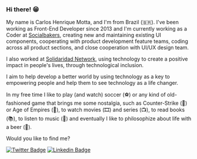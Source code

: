 ### Hi there! 😁

My name is Carlos Henrique Motta, and I'm from Brazil (🇧🇷). I've been working as Front-End Developer since 2013 and I'm currently working as a Coder at [Socialbakers](https://www.socialbakers.com/), creating new and maintaining existing UI components, cooperating with product development feature teams, coding across all product sections, and close cooperation with UI/UX design team.

I also worked at [Solidaridad Network](https://www.solidaridadnetwork.org/), using technology to create a positive impact in people's lives, through technological inclusion.

I aim to help develop a better world by using technology as a key to empowering people and help them to see technology as a life changer.

In my free time I like to play (and watch) soccer (⚽️) or any kind of old-fashioned game that brings me some nostalgia, such as Counter-Strike (🔫) or Age of Empires (🏰), to watch movies (🎞️) and series (📺), to read books (📚), to listen to music (🎵) and eventually I like to philosophize about life with a beer (🍺).

Would you like to find me?

[![Twitter Badge](https://img.shields.io/badge/-Twitter-1ca0f1?style=flat-square&labelColor=1ca0f1&logo=twitter&logoColor=white&link=https://twitter.com/caike08)](https://twitter.com/caike08)
[![Linkedin Badge](https://img.shields.io/badge/-LinkedIn-blue?style=flat-square&logo=Linkedin&logoColor=white&link=https://www.linkedin.com/in/caikemotta)](https://www.linkedin.com/in/caikemotta)
<!--
**caike08/caike08** is a ✨ _special_ ✨ repository because its `README.md` (this file) appears on your GitHub profile.

Here are some ideas to get you started:

- 🔭 I’m currently working on ...
- 🌱 I’m currently learning ...
- 👯 I’m looking to collaborate on ...
- 🤔 I’m looking for help with ...
- 💬 Ask me about ...
- 📫 How to reach me: ...
- 😄 Pronouns: ...
- ⚡ Fun fact: ...
-->
